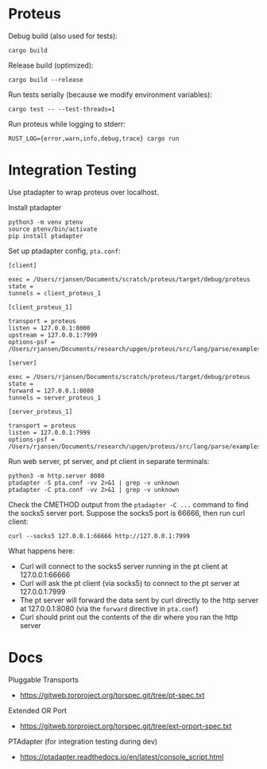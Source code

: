 # Proteus

Debug build (also used for tests):

    cargo build

Release build (optimized):

    cargo build --release

Run tests serially (because we modify environment variables):

    cargo test -- --test-threads=1

Run proteus while logging to stderr:

    RUST_LOG={error,warn,info,debug,trace} cargo run

# Integration Testing

Use ptadapter to wrap proteus over localhost.

Install ptadapter

    python3 -m venv ptenv
    source ptenv/bin/activate
    pip install ptadapter

Set up ptadapter config, `pta.conf`:

    [client]

    exec = /Users/rjansen/Documents/scratch/proteus/target/debug/proteus
    state = 
    tunnels = client_proteus_1

    [client_proteus_1]

    transport = proteus
    listen = 127.0.0.1:8000
    upstream = 127.0.0.1:7999
    options-psf = /Users/rjansen/Documents/research/upgen/proteus/src/lang/parse/examples/simple.psf

    [server]

    exec = /Users/rjansen/Documents/scratch/proteus/target/debug/proteus
    state = 
    forward = 127.0.0.1:8080
    tunnels = server_proteus_1

    [server_proteus_1]

    transport = proteus
    listen = 127.0.0.1:7999
    options-psf = /Users/rjansen/Documents/research/upgen/proteus/src/lang/parse/examples/simple.psf

Run web server, pt server, and pt client in separate terminals:

    python3 -m http.server 8080
    ptadapter -S pta.conf -vv 2>&1 | grep -v unknown
    ptadapter -C pta.conf -vv 2>&1 | grep -v unknown

Check the CMETHOD output from the `ptadapter -C ...` command to find the
socks5 server port. Suppose the socks5 port is 66666, then run curl client:

    curl --socks5 127.0.0.1:66666 http://127.0.0.1:7999

What happens here:

- Curl will connect to the socks5 server running in the pt client at
  127.0.0.1:66666
- Curl will ask the pt client (via socks5) to connect to the pt server at
  127.0.0.1:7999
- The pt server will forward the data sent by curl directly to the http server
  at 127.0.0.1:8080 (via the `forward` directive in `pta.conf`)
- Curl should print out the contents of the dir where you ran the http server

# Docs

Pluggable Transports
- https://gitweb.torproject.org/torspec.git/tree/pt-spec.txt

Extended OR Port
- https://gitweb.torproject.org/torspec.git/tree/ext-orport-spec.txt

PTAdapter (for integration testing during dev)
- https://ptadapter.readthedocs.io/en/latest/console_script.html
